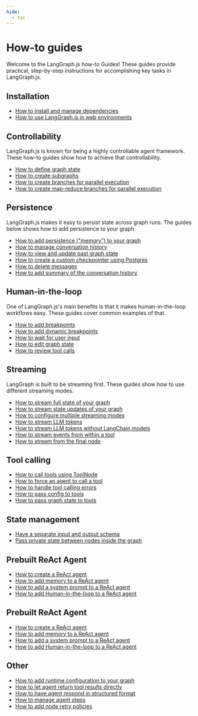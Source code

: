 ```yaml
---
hide:
  - toc
---
```


# How-to guides

Welcome to the LangGraph.js how-to Guides! These guides provide practical, step-by-step instructions for accomplishing key tasks in LangGraph.js.

## Installation

- [How to install and manage dependencies](manage-ecosystem-dependencies.ipynb)
- [How to use LangGraph.js in web environments](use-in-web-environments.ipynb)

## Controllability

LangGraph.js is known for being a highly controllable agent framework.
These how-to guides show how to achieve that controllability.

- [How to define graph state](define-state.ipynb)
- [How to create subgraphs](subgraph.ipynb)
- [How to create branches for parallel execution](branching.ipynb)
- [How to create map-reduce branches for parallel execution](map-reduce.ipynb)

## Persistence

LangGraph.js makes it easy to persist state across graph runs. The guides below shows how to add persistence to your graph.

- [How to add persistence ("memory") to your graph](persistence.ipynb)
- [How to manage conversation history](manage-conversation-history.ipynb)
- [How to view and update past graph state](time-travel.ipynb)
- [How to create a custom checkpointer using Postgres](persistence-postgres.ipynb)
- [How to delete messages](delete-messages.ipynb)
- [How to add summary of the conversation history](add-summary-conversation-history.ipynb)

## Human-in-the-loop

One of LangGraph.js's main benefits is that it makes human-in-the-loop workflows easy.
These guides cover common examples of that.

- [How to add breakpoints](breakpoints.ipynb)
- [How to add dynamic breakpoints](dynamic_breakpoints.ipynb)
- [How to wait for user input](wait-user-input.ipynb)
- [How to edit graph state](edit-graph-state.ipynb)
- [How to review tool calls](review-tool-calls.ipynb)

## Streaming

LangGraph is built to be streaming first.
These guides show how to use different streaming modes.

- [How to stream full state of your graph](stream-values.ipynb)
- [How to stream state updates of your graph](stream-updates.ipynb)
- [How to configure multiple streaming modes](stream-multiple.ipynb)
- [How to stream LLM tokens](stream-tokens.ipynb)
- [How to stream LLM tokens without LangChain models](streaming-tokens-without-langchain.ipynb)
- [How to stream events from within a tool](streaming-events-from-within-tools.ipynb)
- [How to stream from the final node](streaming-from-final-node.ipynb)

## Tool calling

- [How to call tools using ToolNode](tool-calling.ipynb)
- [How to force an agent to call a tool](force-calling-a-tool-first.ipynb)
- [How to handle tool calling errors](tool-calling-errors.ipynb)
- [How to pass config to tools](pass-config-to-tools.ipynb)
- [How to pass graph state to tools](pass-graph-state-to-tools.ipynb)

## State management

- [Have a separate input and output schema](input_output_schema.ipynb)
- [Pass private state between nodes inside the graph](pass_private_state.ipynb)

## Prebuilt ReAct Agent

- [How to create a ReAct agent](create-react-agent.ipynb)
- [How to add memory to a ReAct agent](react-memory.ipynb)
- [How to add a system prompt to a ReAct agent](react-system-prompt.ipynb)
- [How to add Human-in-the-loop to a ReAct agent](react-human-in-the-loop.ipynb)

## Prebuilt ReAct Agent

- [How to create a ReAct agent](create-react-agent.ipynb)
- [How to add memory to a ReAct agent](react-memory.ipynb)
- [How to add a system prompt to a ReAct agent](react-system-prompt.ipynb)
- [How to add Human-in-the-loop to a ReAct agent](react-human-in-the-loop.ipynb)

## Other

- [How to add runtime configuration to your graph](configuration.ipynb)
- [How to let agent return tool results directly](dynamically-returning-directly.ipynb)
- [How to have agent respond in structured format](respond-in-format.ipynb)
- [How to manage agent steps](managing-agent-steps.ipynb)
- [How to add node retry policies](node-retry-policies.ipynb)
